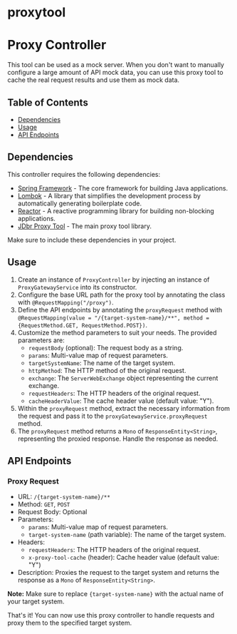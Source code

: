 # proxytool
# Proxy Controller

This tool can be used as a mock server. When you don't want to manually configure a large amount of API mock data, you can use this proxy tool to cache the real request results and use them as mock data.
## Table of Contents
- [Dependencies](#dependencies)
- [Usage](#usage)
- [API Endpoints](#api-endpoints)

## Dependencies
This controller requires the following dependencies:
- [Spring Framework](https://spring.io/) - The core framework for building Java applications.
- [Lombok](https://projectlombok.org/) - A library that simplifies the development process by automatically generating boilerplate code.
- [Reactor](https://projectreactor.io/) - A reactive programming library for building non-blocking applications.
- [JDbr Proxy Tool](https://www.jdbr.com/proxytool) - The main proxy tool library.

Make sure to include these dependencies in your project.

## Usage
1. Create an instance of `ProxyController` by injecting an instance of `ProxyGatewayService` into its constructor.
2. Configure the base URL path for the proxy tool by annotating the class with `@RequestMapping("/proxy")`.
3. Define the API endpoints by annotating the `proxyRequest` method with `@RequestMapping(value = "/{target-system-name}/**", method = {RequestMethod.GET, RequestMethod.POST})`.
4. Customize the method parameters to suit your needs. The provided parameters are:
    - `requestBody` (optional): The request body as a string.
    - `params`: Multi-value map of request parameters.
    - `targetSystemName`: The name of the target system.
    - `httpMethod`: The HTTP method of the original request.
    - `exchange`: The `ServerWebExchange` object representing the current exchange.
    - `requestHeaders`: The HTTP headers of the original request.
    - `cacheHeaderValue`: The cache header value (default value: "Y").
5. Within the `proxyRequest` method, extract the necessary information from the request and pass it to the `proxyGatewayService.proxyRequest` method.
6. The `proxyRequest` method returns a `Mono` of `ResponseEntity<String>`, representing the proxied response. Handle the response as needed.

## API Endpoints
### Proxy Request
- URL: `/{target-system-name}/**`
- Method: `GET`, `POST`
- Request Body: Optional
- Parameters:
    - `params`: Multi-value map of request parameters.
    - `target-system-name` (path variable): The name of the target system.
- Headers:
    - `requestHeaders`: The HTTP headers of the original request.
    - `x-proxy-tool-cache` (header): Cache header value (default value: "Y")
- Description: Proxies the request to the target system and returns the response as a `Mono` of `ResponseEntity<String>`.

**Note:** Make sure to replace `{target-system-name}` with the actual name of your target system.

That's it! You can now use this proxy controller to handle requests and proxy them to the specified target system.
